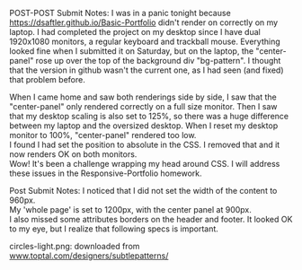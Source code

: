 POST-POST Submit Notes:
I was in a panic tonight because https://dsaftler.github.io/Basic-Portfolio didn't render on correctly on my laptop.
I had completed the project on my desktop since I have dual 1920x1080 monitors, a regular keyboard and trackball mouse.
Everything looked fine when I submitted it on Saturday, but on the laptop, the "center-panel" rose up over the top of the background div "bg-pattern".
I thought that the version in github wasn't the current one, as I had seen (and fixed) that problem before.
 
When I came home and saw both renderings side by side, I saw that the "center-panel" only rendered correctly on a full size monitor.
Then I saw that my desktop scaling is also set to 125%, so there was a huge difference between my laptop and the oversized desktop.
When I reset my desktop monitor to 100%, "center-panel" rendered too low.  
I found I had set the position to absolute in the CSS.  I removed that and it now renders OK on both monitors.  
Wow! It's been a challenge wrapping my head around CSS.
I will address these issues in the Responsive-Portfolio homework.




Post Submit Notes:
I noticed that I did not set the width of the content to 960px.  
My 'whole page' is set to 1200px, with the center panel at 900px.  
I also missed some attributes borders on the header and footer.
It looked OK to my eye, but I realize that following specs is important.

circles-light.png:  downloaded from www.toptal.com/designers/subtlepatterns/

